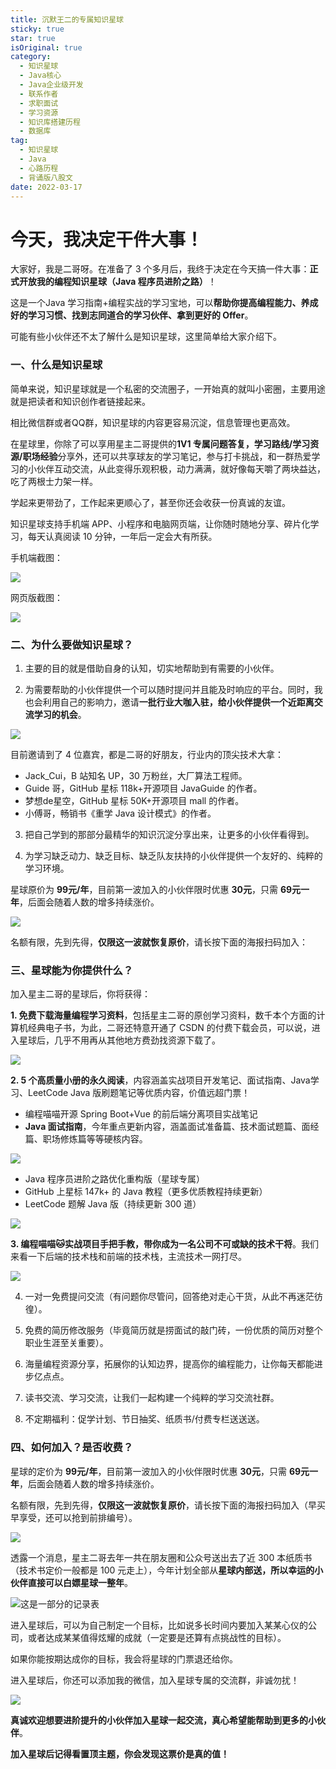 ```yaml
---
title: 沉默王二的专属知识星球
sticky: true
star: true
isOriginal: true
category:
  - 知识星球
  - Java核心
  - Java企业级开发
  - 联系作者
  - 求职面试
  - 学习资源
  - 知识库搭建历程
  - 数据库
tag:
  - 知识星球
  - Java
  - 心路历程
  - 背诵版八股文
date: 2022-03-17
---
```


# 今天，我决定干件大事！

大家好，我是二哥呀。在准备了 3 个多月后，我终于决定在今天搞一件大事：**正式开放我的编程知识星球（Java 程序员进阶之路）**！

这是一个Java 学习指南+编程实战的学习宝地，可以**帮助你提高编程能力、养成好的学习习惯、找到志同道合的学习伙伴、拿到更好的 Offer**。

可能有些小伙伴还不太了解什么是知识星球，这里简单给大家介绍下。

### 一、什么是知识星球

简单来说，知识星球就是一个私密的交流圈子，一开始真的就叫小密圈，主要用途就是把读者和知识创作者链接起来。

相比微信群或者QQ群，知识星球的内容更容易沉淀，信息管理也更高效。

在星球里，你除了可以享用星主二哥提供的**1V1 专属问题答复，学习路线/学习资源/职场经验**分享外，还可以共享球友的学习笔记，参与打卡挑战，和一群热爱学习的小伙伴互动交流，从此变得乐观积极，动力满满，就好像每天嚼了两块益达，吃了两根士力架一样。

学起来更带劲了，工作起来更顺心了，甚至你还会收获一份真诚的友谊。

知识星球支持手机端 APP、小程序和电脑网页端，让你随时随地分享、碎片化学习，每天认真阅读 10 分钟，一年后一定会大有所获。

手机端截图：

![](https://cdn.jsdelivr.net/gh/itwanger/toBeBetterJavaer/images/zhishixingqiu/readme-1.png)


网页版截图：

![](https://cdn.jsdelivr.net/gh/itwanger/toBeBetterJavaer/images/zhishixingqiu/readme-2.png)


### 二、为什么要做知识星球？

1. 主要的目的就是借助自身的认知，切实地帮助到有需要的小伙伴。

2. 为需要帮助的小伙伴提供一个可以随时提问并且能及时响应的平台。同时，我也会利用自己的影响力，邀请**一批行业大咖入驻，给小伙伴提供一个近距离交流学习的机会**。


![](https://cdn.jsdelivr.net/gh/itwanger/toBeBetterJavaer/images/zhishixingqiu/readme-3.png)


目前邀请到了 4 位嘉宾，都是二哥的好朋友，行业内的顶尖技术大拿：

- Jack_Cui，B 站知名 UP，30 万粉丝，大厂算法工程师。
- Guide 哥，GitHub 星标 118k+开源项目 JavaGuide 的作者。
- 梦想de星空，GitHub 星标 50K+开源项目 mall 的作者。
- 小傅哥，畅销书《重学 Java 设计模式》的作者。

3. 把自己学到的那部分最精华的知识沉淀分享出来，让更多的小伙伴看得到。

4. 为学习缺乏动力、缺乏目标、缺乏队友扶持的小伙伴提供一个友好的、纯粹的学习环境。

星球原价为 **99元/年**，目前第一波加入的小伙伴限时优惠 **30元**，只需 **69元一年**，后面会随着人数的增多持续涨价。

![](https://itwanger-oss.oss-cn-beijing.aliyuncs.com/itwanger/zhishixingqiu-youhui30yuan.png)


名额有限，先到先得，**仅限这一波就恢复原价**，请长按下面的海报扫码加入：

### 三、星球能为你提供什么？

加入星主二哥的星球后，你将获得：

**1. 免费下载海量编程学习资料**，包括星主二哥的原创学习资料，数千本个方面的计算机经典电子书，为此，二哥还特意开通了 CSDN 的付费下载会员，可以说，进入星球后，几乎不用再从其他地方费劲找资源下载了。

![](https://cdn.jsdelivr.net/gh/itwanger/toBeBetterJavaer/images/zhishixingqiu/readme-5.png)


**2. 5 个高质量小册的永久阅读**，内容涵盖实战项目开发笔记、面试指南、Java学习、LeetCode Java 版刷题笔记等优质内容，价值远超门票！

- 编程喵喵开源 Spring Boot+Vue 的前后端分离项目实战笔记
- **Java 面试指南**，今年重点更新内容，涵盖面试准备篇、技术面试题篇、面经篇、职场修炼篇等等硬核内容。


![](https://cdn.jsdelivr.net/gh/itwanger/toBeBetterJavaer/images/zhishixingqiu/readme-6.png)


- Java 程序员进阶之路优化重构版（星球专属）
- GitHub 上星标 147k+ 的 Java 教程（更多优质教程持续更新）
- LeetCode 题解 Java 版（持续更新 300 道）


![](https://cdn.jsdelivr.net/gh/itwanger/toBeBetterJavaer/images/zhishixingqiu/readme-7.png)


**3. 编程喵喵🐱实战项目手把手教，带你成为一名公司不可或缺的技术干将**。我们来看一下后端的技术栈和前端的技术栈，主流技术一网打尽。


![](https://cdn.jsdelivr.net/gh/itwanger/toBeBetterJavaer/images/zhishixingqiu/readme-8.png)


4. 一对一免费提问交流（有问题你尽管问，回答绝对走心干货，从此不再迷茫彷徨）。

5. 免费的简历修改服务（毕竟简历就是捞面试的敲门砖，一份优质的简历对整个职业生涯至关重要）。

6. 海量编程资源分享，拓展你的认知边界，提高你的编程能力，让你每天都能进步亿点点。

7. 读书交流、学习交流，让我们一起构建一个纯粹的学习交流社群。

8. 不定期福利：促学计划、节日抽奖、纸质书/付费专栏送送送。


### 四、如何加入？是否收费？

星球的定价为 **99元/年**，目前第一波加入的小伙伴限时优惠 **30元**，只需 **69元一年**，后面会随着人数的增多持续涨价。

名额有限，先到先得，**仅限这一波就恢复原价**，请长按下面的海报扫码加入（早买早享受，还可以抢到前排编号）。

![](https://itwanger-oss.oss-cn-beijing.aliyuncs.com/itwanger/zhishixingqiu-youhui30yuan.png)


透露一个消息，星主二哥去年一共在朋友圈和公众号送出去了近 300 本纸质书（技术书定价一般都是 100 元走上），今年计划全部从**星球内部送，所以幸运的小伙伴直接可以白嫖星球一整年**。


![这是一部分的记录表](https://cdn.jsdelivr.net/gh/itwanger/toBeBetterJavaer/images/zhishixingqiu/readme-10.png)


进入星球后，可以为自己制定一个目标，比如说多长时间内要加入某某心仪的公司，或者达成某某值得炫耀的成就（一定要是还算有点挑战性的目标）。

如果你能按期达成你的目标，我会将星球的门票退还给你。

进入星球后，你还可以添加我的微信，加入星球专属的交流群，非诚勿扰！

![](https://cdn.jsdelivr.net/gh/itwanger/toBeBetterJavaer/images/qiyeweixin.png)

**真诚欢迎想要进阶提升的小伙伴加入星球一起交流，真心希望能帮助到更多的小伙伴**。

**加入星球后记得看置顶主题，你会发现这票价是真的值！**

